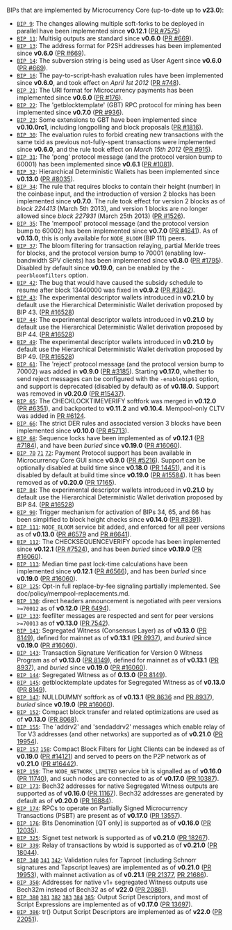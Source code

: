 BIPs that are implemented by Microcurrency Core (up-to-date up to **v23.0**):

* [`BIP 9`](https://github.com/microcurrency/bips/blob/master/bip-0009.mediawiki): The changes allowing multiple soft-forks to be deployed in parallel have been implemented since **v0.12.1**  ([PR #7575](https://github.com/satoshiware/microcurrency/pull/7575))
* [`BIP 11`](https://github.com/microcurrency/bips/blob/master/bip-0011.mediawiki): Multisig outputs are standard since **v0.6.0** ([PR #669](https://github.com/satoshiware/microcurrency/pull/669)).
* [`BIP 13`](https://github.com/microcurrency/bips/blob/master/bip-0013.mediawiki): The address format for P2SH addresses has been implemented since **v0.6.0** ([PR #669](https://github.com/satoshiware/microcurrency/pull/669)).
* [`BIP 14`](https://github.com/microcurrency/bips/blob/master/bip-0014.mediawiki): The subversion string is being used as User Agent since **v0.6.0** ([PR #669](https://github.com/satoshiware/microcurrency/pull/669)).
* [`BIP 16`](https://github.com/microcurrency/bips/blob/master/bip-0016.mediawiki): The pay-to-script-hash evaluation rules have been implemented since **v0.6.0**, and took effect on *April 1st 2012* ([PR #748](https://github.com/satoshiware/microcurrency/pull/748)).
* [`BIP 21`](https://github.com/microcurrency/bips/blob/master/bip-0021.mediawiki): The URI format for Microcurrency payments has been implemented since **v0.6.0** ([PR #176](https://github.com/satoshiware/microcurrency/pull/176)).
* [`BIP 22`](https://github.com/microcurrency/bips/blob/master/bip-0022.mediawiki): The 'getblocktemplate' (GBT) RPC protocol for mining has been implemented since **v0.7.0** ([PR #936](https://github.com/satoshiware/microcurrency/pull/936)).
* [`BIP 23`](https://github.com/microcurrency/bips/blob/master/bip-0023.mediawiki): Some extensions to GBT have been implemented since **v0.10.0rc1**, including longpolling and block proposals ([PR #1816](https://github.com/satoshiware/microcurrency/pull/1816)).
* [`BIP 30`](https://github.com/microcurrency/bips/blob/master/bip-0030.mediawiki): The evaluation rules to forbid creating new transactions with the same txid as previous not-fully-spent transactions were implemented since **v0.6.0**, and the rule took effect on *March 15th 2012* ([PR #915](https://github.com/satoshiware/microcurrency/pull/915)).
* [`BIP 31`](https://github.com/microcurrency/bips/blob/master/bip-0031.mediawiki): The 'pong' protocol message (and the protocol version bump to 60001) has been implemented since **v0.6.1** ([PR #1081](https://github.com/satoshiware/microcurrency/pull/1081)).
* [`BIP 32`](https://github.com/microcurrency/bips/blob/master/bip-0032.mediawiki): Hierarchical Deterministic Wallets has been implemented since **v0.13.0** ([PR #8035](https://github.com/satoshiware/microcurrency/pull/8035)).
* [`BIP 34`](https://github.com/microcurrency/bips/blob/master/bip-0034.mediawiki): The rule that requires blocks to contain their height (number) in the coinbase input, and the introduction of version 2 blocks has been implemented since **v0.7.0**. The rule took effect for version 2 blocks as of *block 224413* (March 5th 2013), and version 1 blocks are no longer allowed since *block 227931* (March 25th 2013) ([PR #1526](https://github.com/satoshiware/microcurrency/pull/1526)).
* [`BIP 35`](https://github.com/microcurrency/bips/blob/master/bip-0035.mediawiki): The 'mempool' protocol message (and the protocol version bump to 60002) has been implemented since **v0.7.0** ([PR #1641](https://github.com/satoshiware/microcurrency/pull/1641)). As of **v0.13.0**, this is only available for `NODE_BLOOM` (BIP 111) peers.
* [`BIP 37`](https://github.com/microcurrency/bips/blob/master/bip-0037.mediawiki): The bloom filtering for transaction relaying, partial Merkle trees for blocks, and the protocol version bump to 70001 (enabling low-bandwidth SPV clients) has been implemented since **v0.8.0** ([PR #1795](https://github.com/satoshiware/microcurrency/pull/1795)). Disabled by default since **v0.19.0**, can be enabled by the `-peerbloomfilters` option.
* [`BIP 42`](https://github.com/microcurrency/bips/blob/master/bip-0042.mediawiki): The bug that would have caused the subsidy schedule to resume after block 13440000 was fixed in **v0.9.2** ([PR #3842](https://github.com/satoshiware/microcurrency/pull/3842)).
* [`BIP 43`](https://github.com/microcurrency/bips/blob/master/bip-0043.mediawiki): The experimental descriptor wallets introduced in **v0.21.0** by default use the Hierarchical Deterministic Wallet derivation proposed by BIP 43. ([PR #16528](https://github.com/satoshiware/microcurrency/pull/16528))
* [`BIP 44`](https://github.com/microcurrency/bips/blob/master/bip-0044.mediawiki): The experimental descriptor wallets introduced in **v0.21.0** by default use the Hierarchical Deterministic Wallet derivation proposed by BIP 44. ([PR #16528](https://github.com/satoshiware/microcurrency/pull/16528))
* [`BIP 49`](https://github.com/microcurrency/bips/blob/master/bip-0049.mediawiki): The experimental descriptor wallets introduced in **v0.21.0** by default use the Hierarchical Deterministic Wallet derivation proposed by BIP 49. ([PR #16528](https://github.com/satoshiware/microcurrency/pull/16528))
* [`BIP 61`](https://github.com/microcurrency/bips/blob/master/bip-0061.mediawiki): The 'reject' protocol message (and the protocol version bump to 70002) was added in **v0.9.0** ([PR #3185](https://github.com/satoshiware/microcurrency/pull/3185)). Starting **v0.17.0**, whether to send reject messages can be configured with the `-enablebip61` option, and support is deprecated (disabled by default) as of **v0.18.0**. Support was removed in **v0.20.0** ([PR #15437](https://github.com/satoshiware/microcurrency/pull/15437)).
* [`BIP 65`](https://github.com/microcurrency/bips/blob/master/bip-0065.mediawiki): The CHECKLOCKTIMEVERIFY softfork was merged in **v0.12.0** ([PR #6351](https://github.com/satoshiware/microcurrency/pull/6351)), and backported to **v0.11.2** and **v0.10.4**. Mempool-only CLTV was added in [PR #6124](https://github.com/satoshiware/microcurrency/pull/6124).
* [`BIP 66`](https://github.com/microcurrency/bips/blob/master/bip-0066.mediawiki): The strict DER rules and associated version 3 blocks have been implemented since **v0.10.0** ([PR #5713](https://github.com/satoshiware/microcurrency/pull/5713)).
* [`BIP 68`](https://github.com/microcurrency/bips/blob/master/bip-0068.mediawiki): Sequence locks have been implemented as of **v0.12.1**  ([PR #7184](https://github.com/satoshiware/microcurrency/pull/7184)), and have been *buried* since **v0.19.0** ([PR #16060](https://github.com/satoshiware/microcurrency/pull/16060)).
* [`BIP 70`](https://github.com/microcurrency/bips/blob/master/bip-0070.mediawiki) [`71`](https://github.com/microcurrency/bips/blob/master/bip-0071.mediawiki) [`72`](https://github.com/microcurrency/bips/blob/master/bip-0072.mediawiki):
  Payment Protocol support has been available in Microcurrency Core GUI since **v0.9.0** ([PR #5216](https://github.com/satoshiware/microcurrency/pull/5216)).
  Support can be optionally disabled at build time since **v0.18.0** ([PR 14451](https://github.com/satoshiware/microcurrency/pull/14451)),
  and it is disabled by default at build time since **v0.19.0** ([PR #15584](https://github.com/satoshiware/microcurrency/pull/15584)).
  It has been removed as of **v0.20.0** ([PR 17165](https://github.com/satoshiware/microcurrency/pull/17165)).
* [`BIP 84`](https://github.com/microcurrency/bips/blob/master/bip-0084.mediawiki): The experimental descriptor wallets introduced in **v0.21.0** by default use the Hierarchical Deterministic Wallet derivation proposed by BIP 84. ([PR #16528](https://github.com/satoshiware/microcurrency/pull/16528))
* [`BIP 90`](https://github.com/microcurrency/bips/blob/master/bip-0090.mediawiki): Trigger mechanism for activation of BIPs 34, 65, and 66 has been simplified to block height checks since **v0.14.0** ([PR #8391](https://github.com/satoshiware/microcurrency/pull/8391)).
* [`BIP 111`](https://github.com/microcurrency/bips/blob/master/bip-0111.mediawiki): `NODE_BLOOM` service bit added, and enforced for all peer versions as of **v0.13.0** ([PR #6579](https://github.com/satoshiware/microcurrency/pull/6579) and [PR #6641](https://github.com/satoshiware/microcurrency/pull/6641)).
* [`BIP 112`](https://github.com/microcurrency/bips/blob/master/bip-0112.mediawiki): The CHECKSEQUENCEVERIFY opcode has been implemented since **v0.12.1** ([PR #7524](https://github.com/satoshiware/microcurrency/pull/7524)), and has been *buried* since **v0.19.0** ([PR #16060](https://github.com/satoshiware/microcurrency/pull/16060)).
* [`BIP 113`](https://github.com/microcurrency/bips/blob/master/bip-0113.mediawiki): Median time past lock-time calculations have been implemented since **v0.12.1** ([PR #6566](https://github.com/satoshiware/microcurrency/pull/6566)), and has been *buried* since **v0.19.0** ([PR #16060](https://github.com/satoshiware/microcurrency/pull/16060)).
* [`BIP 125`](https://github.com/microcurrency/bips/blob/master/bip-0125.mediawiki): Opt-in full replace-by-fee signaling partially implemented. See doc/policy/mempool-replacements.md.
* [`BIP 130`](https://github.com/microcurrency/bips/blob/master/bip-0130.mediawiki): direct headers announcement is negotiated with peer versions `>=70012` as of **v0.12.0** ([PR 6494](https://github.com/satoshiware/microcurrency/pull/6494)).
* [`BIP 133`](https://github.com/microcurrency/bips/blob/master/bip-0133.mediawiki): feefilter messages are respected and sent for peer versions `>=70013` as of **v0.13.0** ([PR 7542](https://github.com/satoshiware/microcurrency/pull/7542)).
* [`BIP 141`](https://github.com/microcurrency/bips/blob/master/bip-0141.mediawiki): Segregated Witness (Consensus Layer) as of **v0.13.0** ([PR 8149](https://github.com/satoshiware/microcurrency/pull/8149)), defined for mainnet as of **v0.13.1** ([PR 8937](https://github.com/satoshiware/microcurrency/pull/8937)), and *buried* since **v0.19.0** ([PR #16060](https://github.com/satoshiware/microcurrency/pull/16060)).
* [`BIP 143`](https://github.com/microcurrency/bips/blob/master/bip-0143.mediawiki): Transaction Signature Verification for Version 0 Witness Program as of **v0.13.0** ([PR 8149](https://github.com/satoshiware/microcurrency/pull/8149)), defined for mainnet as of **v0.13.1** ([PR 8937](https://github.com/satoshiware/microcurrency/pull/8937)), and *buried* since **v0.19.0** ([PR #16060](https://github.com/satoshiware/microcurrency/pull/16060)).
* [`BIP 144`](https://github.com/microcurrency/bips/blob/master/bip-0144.mediawiki): Segregated Witness as of **0.13.0** ([PR 8149](https://github.com/satoshiware/microcurrency/pull/8149)).
* [`BIP 145`](https://github.com/microcurrency/bips/blob/master/bip-0145.mediawiki): getblocktemplate updates for Segregated Witness as of **v0.13.0** ([PR 8149](https://github.com/satoshiware/microcurrency/pull/8149)).
* [`BIP 147`](https://github.com/microcurrency/bips/blob/master/bip-0147.mediawiki): NULLDUMMY softfork as of **v0.13.1** ([PR 8636](https://github.com/satoshiware/microcurrency/pull/8636) and [PR 8937](https://github.com/satoshiware/microcurrency/pull/8937)), *buried* since **v0.19.0** ([PR #16060](https://github.com/satoshiware/microcurrency/pull/16060)).
* [`BIP 152`](https://github.com/microcurrency/bips/blob/master/bip-0152.mediawiki): Compact block transfer and related optimizations are used as of **v0.13.0** ([PR 8068](https://github.com/satoshiware/microcurrency/pull/8068)).
* [`BIP 155`](https://github.com/microcurrency/bips/blob/master/bip-0155.mediawiki): The 'addrv2' and 'sendaddrv2' messages which enable relay of Tor V3 addresses (and other networks) are supported as of **v0.21.0** ([PR 19954](https://github.com/satoshiware/microcurrency/pull/19954)).
* [`BIP 157`](https://github.com/microcurrency/bips/blob/master/bip-0157.mediawiki)
  [`158`](https://github.com/microcurrency/bips/blob/master/bip-0158.mediawiki): Compact Block Filters for Light Clients can be indexed as of **v0.19.0** ([PR #14121](https://github.com/satoshiware/microcurrency/pull/14121)) and served to peers on the P2P network as of **v0.21.0** ([PR #16442](https://github.com/satoshiware/microcurrency/pull/16442)).
* [`BIP 159`](https://github.com/microcurrency/bips/blob/master/bip-0159.mediawiki): The `NODE_NETWORK_LIMITED` service bit is signalled as of **v0.16.0** ([PR 11740](https://github.com/satoshiware/microcurrency/pull/11740)), and such nodes are connected to as of **v0.17.0** ([PR 10387](https://github.com/satoshiware/microcurrency/pull/10387)).
* [`BIP 173`](https://github.com/microcurrency/bips/blob/master/bip-0173.mediawiki): Bech32 addresses for native Segregated Witness outputs are supported as of **v0.16.0** ([PR 11167](https://github.com/satoshiware/microcurrency/pull/11167)). Bech32 addresses are generated by default as of **v0.20.0** ([PR 16884](https://github.com/satoshiware/microcurrency/pull/16884)).
* [`BIP 174`](https://github.com/microcurrency/bips/blob/master/bip-0174.mediawiki): RPCs to operate on Partially Signed Microcurrency Transactions (PSBT) are present as of **v0.17.0** ([PR 13557](https://github.com/satoshiware/microcurrency/pull/13557)).
* [`BIP 176`](https://github.com/microcurrency/bips/blob/master/bip-0176.mediawiki): Bits Denomination [QT only] is supported as of **v0.16.0** ([PR 12035](https://github.com/satoshiware/microcurrency/pull/12035)).
* [`BIP 325`](https://github.com/microcurrency/bips/blob/master/bip-0325.mediawiki): Signet test network is supported as of **v0.21.0** ([PR 18267](https://github.com/satoshiware/microcurrency/pull/18267)).
* [`BIP 339`](https://github.com/microcurrency/bips/blob/master/bip-0339.mediawiki): Relay of transactions by wtxid is supported as of **v0.21.0** ([PR 18044](https://github.com/satoshiware/microcurrency/pull/18044)).
* [`BIP 340`](https://github.com/microcurrency/bips/blob/master/bip-0340.mediawiki)
  [`341`](https://github.com/microcurrency/bips/blob/master/bip-0341.mediawiki)
  [`342`](https://github.com/microcurrency/bips/blob/master/bip-0342.mediawiki):
  Validation rules for Taproot (including Schnorr signatures and Tapscript
  leaves) are implemented as of **v0.21.0** ([PR 19953](https://github.com/satoshiware/microcurrency/pull/19953)),
  with mainnet activation as of **v0.21.1** ([PR 21377](https://github.com/satoshiware/microcurrency/pull/21377),
  [PR 21686](https://github.com/satoshiware/microcurrency/pull/21686)).
* [`BIP 350`](https://github.com/microcurrency/bips/blob/master/bip-0350.mediawiki): Addresses for native v1+ segregated Witness outputs use Bech32m instead of Bech32 as of **v22.0** ([PR 20861](https://github.com/satoshiware/microcurrency/pull/20861)).
* [`BIP 380`](https://github.com/microcurrency/bips/blob/master/bip-0380.mediawiki)
  [`381`](https://github.com/microcurrency/bips/blob/master/bip-0381.mediawiki)
  [`382`](https://github.com/microcurrency/bips/blob/master/bip-0382.mediawiki)
  [`383`](https://github.com/microcurrency/bips/blob/master/bip-0383.mediawiki)
  [`384`](https://github.com/microcurrency/bips/blob/master/bip-0384.mediawiki)
  [`385`](https://github.com/microcurrency/bips/blob/master/bip-0385.mediawiki):
  Output Script Descriptors, and most of Script Expressions are implemented as of **v0.17.0** ([PR 13697](https://github.com/satoshiware/microcurrency/pull/13697)).
* [`BIP 386`](https://github.com/microcurrency/bips/blob/master/bip-0386.mediawiki): tr() Output Script Descriptors are implemented as of **v22.0** ([PR 22051](https://github.com/satoshiware/microcurrency/pull/22051)).
